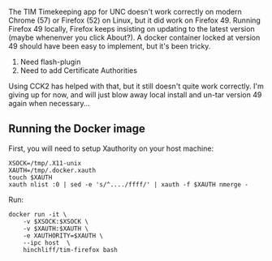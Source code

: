 The TIM Timekeeping app for UNC doesn't work correctly on modern Chrome (57) or Firefox (52) on Linux, but it did work on Firefox 49.  Running Firefox 49 locally, Firefox keeps insisting on updating to the latest version (maybe whenenver you click About?).  A docker container locked at version 49 should have been easy to implement, but it's been tricky.

1. Need flash-plugin
1. Need to add Certificate Authorities

Using CCK2 has helped with that, but it still doesn't quite work correctly.  I'm giving up for now, and will just blow away local install and un-tar version 49 again when necessary...

## Running the Docker image
First, you will need to setup Xauthority on your host machine:
```
XSOCK=/tmp/.X11-unix
XAUTH=/tmp/.docker.xauth
touch $XAUTH
xauth nlist :0 | sed -e 's/^..../ffff/' | xauth -f $XAUTH nmerge -
```

Run:
```
docker run -it \
    -v $XSOCK:$XSOCK \
    -v $XAUTH:$XAUTH \
    -e XAUTHORITY=$XAUTH \
    --ipc host  \
    hinchliff/tim-firefox bash
```


